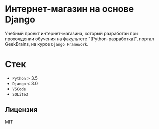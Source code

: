 # Интернет-магазин на основе Django

Учебный проект интернет-магазина, который разработан при прохождении обучения на факультете "[Python-разработка]", портал GeekBrains, на курсе `Django Framework`.

# Стек

* `Python` > 3.5
* `Django` < 3.0
* `VSCode` 
* `SQLite3`

## Лицензия

MIT
